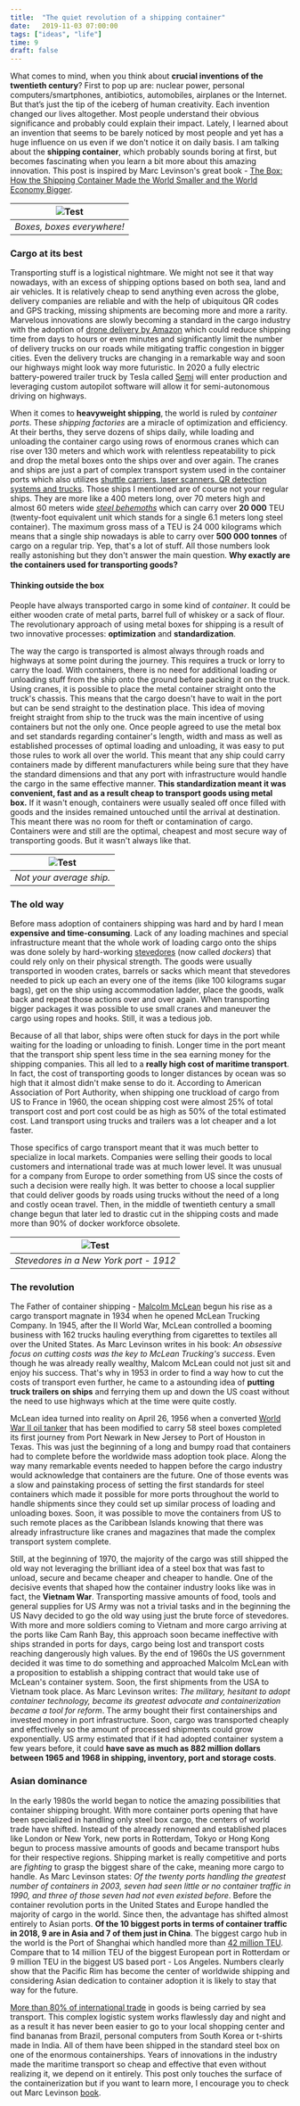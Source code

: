 ```yaml
---
title:  "The quiet revolution of a shipping container"
date:   2019-11-03 07:00:00
tags: ["ideas", "life"]
time: 9
draft: false
---
```


What comes to mind, when you think about **crucial inventions of the twentieth century**? First to pop up are: nuclear power, personal computers/smartphones, antibiotics, automobiles, airplanes or the Internet. But that’s just the tip of the iceberg of human creativity. Each invention changed our lives altogether. Most people understand their obvious significance and probably could explain their impact. Lately, I learned about an invention that seems to be barely noticed by most people and yet has a huge influence on us even if we don't notice it on daily basis. I am talking about the **shipping container**, which probably sounds boring at first, but becomes fascinating when you learn a bit more about this amazing innovation. This post is inspired by Marc Levinson's great book - [The Box: How the Shipping Container Made the World Smaller and the World Economy Bigger](https://www.amazon.com/Box-Shipping-Container-Smaller-Economy-ebook/dp/B003U2TR5O).

| ![Test](/images/posts/containers.jpg) |
|:--:|
| *Boxes, boxes everywhere!* |

### Cargo at its best
Transporting stuff is a logistical nightmare. We might not see it that way nowadays, with an excess of shipping options based
on both sea, land and air vehicles. It is relatively cheap to send anything even across the globe, delivery companies are reliable and with the help of ubiquitous QR codes and GPS tracking, missing shipments are becoming more and more a rarity. Marvelous innovations are slowly becoming a standard in the cargo industry with the adoption of [drone delivery by Amazon](https://www.amazon.com/Amazon-Prime-Air/b?ie=UTF8&node=8037720011) which could reduce shipping time from days to hours or even minutes and significantly limit the number of delivery trucks on our roads while mitigating traffic congestion in bigger cities. Even the delivery trucks are changing in a remarkable way and soon our highways might look way more futuristic. In 2020 a fully electric battery-powered trailer truck by Tesla called [Semi](https://en.wikipedia.org/wiki/Tesla_Semi) will enter production and leveraging custom autopilot software will allow it for semi-autonomous driving on highways.

When it comes to **heavyweight shipping**, the world is ruled by _container ports_. These _shipping factories_ are a miracle of optimization and efficiency. At their berths, they serve dozens of ships daily, while loading and unloading the container cargo using rows of enormous cranes which can rise over 130 meters and which work with relentless repeatability to pick and drop the metal boxes onto the ships over and over again. The cranes and ships are just a part of complex transport system used in the container ports which also utilizes [shuttle carriers, laser scanners, QR detection systems and trucks](https://www.popularmechanics.com/technology/infrastructure/g2787/unloading-the-worlds-biggest-container-ship/). Those ships I mentioned are of course not your regular ships. They are more like a 400 meters long, over 70 meters high and almost 60 meters wide _[steel behemoths](https://www.championfreight.co.nz/news/largest-container-ship)_ which can carry over **20 000** TEU (twenty-foot equivalent unit which stands for a single 6.1 meters long steel container). The maximum gross mass of a TEU is 24 000 kilograms which means that a single ship nowadays is able to carry over **500 000 tonnes** of cargo on a regular trip. Yep, that's a lot of stuff. All those numbers look really astonishing but they don't answer the main question. **Why exactly are the containers used for transporting goods?**

#### Thinking outside the box
People have always transported cargo in some kind of _container_. It could be either wooden crate of metal parts, barrel full of whiskey or a sack of flour. The revolutionary approach of using metal boxes for shipping is a result of two innovative processes: **optimization** and **standardization**.

The way the cargo is transported is almost always through roads and highways at some point during the journey. This requires a truck or lorry to carry the load. With containers, there is no need for additional loading or unloading stuff from the ship onto the ground before packing it on the truck. Using cranes, it is possible to place the metal container straight onto the truck's chassis. This means that the cargo doesn't have to wait in the port but can be send straight to the destination place.
This idea of moving freight straight from ship to the truck was the main incentive of using containers but not the only one.
Once people agreed to use the metal box and set standards regarding container's length, width and mass as well as established processes of optimal loading and unloading, it was easy to put those rules to work all over the world. This meant that any ship could carry containers made by different manufacturers while being sure that they have the standard dimensions and that any port with infrastructure would handle the cargo in the same effective manner. **This standardization meant it was convenient, fast and as a result cheap to transport goods using metal box.** If it wasn't enough, containers were usually sealed off once filled with goods and the insides remained untouched until the arrival at destination. This meant there was no room for theft or contamination of cargo. Containers were and still are the optimal, cheapest and most secure way of transporting goods.
But it wasn't always like that.

| ![Test](/images/posts/containership.jpg) |
|:--:|
| *Not your average ship.* |

### The old way
Before mass adoption of containers shipping was hard and by hard I mean **expensive and time-consuming**. Lack of any loading machines and special infrastructure meant that the whole work of loading cargo onto the ships was done solely by hard-working [stevedores](https://en.wikipedia.org/wiki/Stevedore) (now called _dockers_) that could rely only on their physical strength. The goods were usually transported in wooden crates, barrels or sacks which meant that stevedores needed to pick up each an every one of the items (like 100 kilograms sugar bags), get on the ship using accommodation ladder, place the goods, walk back and repeat those actions over and over again. When transporting bigger packages it was possible to use small cranes and maneuver the cargo using ropes and hooks. Still, it was a tedious job.

Because of all that labor, ships were often stuck for days in the port while waiting for the loading or unloading to finish. Longer time in the port meant that the transport ship spent less time in the sea earning money for the shipping companies. This all led to a **really high cost of maritime transport**. In fact, the cost of transporting goods to longer distances by ocean was so high that it almost didn't make sense to do it. According to American Association of Port Authority, when shipping one truckload of cargo from US to France in 1960, the ocean shipping cost were almost 25% of total transport cost and port cost could be as high as 50% of the total estimated cost. Land transport using trucks and trailers was a lot cheaper and a lot faster.

Those specifics of cargo transport meant that it was much better to specialize in local markets. Companies were selling their goods to local customers and international trade was at much lower level. It was unusual for a company from Europe to order something from US since the costs of such a decision were really high. It was better to choose a local supplier that could deliver goods by roads using trucks without the need of a long and costly ocean travel. Then, in the middle of twentieth century a small change begun that later led to drastic cut in the shipping costs and made more than 90% of docker workforce obsolete.

| ![Test](/images/posts/stevedores.jpg) |
|:--:|
| *Stevedores in a New York port - 1912* |

### The revolution
The Father of container shipping - [Malcolm McLean](https://en.wikipedia.org/wiki/Malcom_McLean) begun his rise as a cargo transport magnate in 1934 when he opened McLean Trucking Company. In 1945, after the II World War, McLean controlled a booming business with 162 trucks hauling everything from cigarettes to textiles all over the United States. As Marc Levinson writes in his book: _An obsessive focus on cutting costs was the key to McLean Trucking's success_. Even though he was already really wealthy, Malcom McLean could not just sit and enjoy his success. That's why in 1953 in order to find a way how to cut the costs of transport even further, he came to a astounding idea of **putting truck trailers on ships** and ferrying them up and down the US coast without the need to use highways which at the time were quite costly.

McLean idea turned into reality on April 26, 1956 when a converted [World War II oil tanker](https://en.wikipedia.org/wiki/SS_Ideal_X) that has been modified to carry 58 steel boxes completed its first journey from Port Newark in New Jersey to Port of Houston in Texas. This was just the beginning of a long and bumpy road that containers had to complete before the worldwide mass adoption took place. Along the way many remarkable events needed to happen before the cargo industry would acknowledge that containers are the future. One of those events was a slow and painstaking process of setting the first standards for steel containers which made it possible for more ports throughout the world to handle shipments since they could set up similar process of loading and unloading boxes. Soon, it was possible to move the containers from US to such remote places as the Caribbean Islands knowing that there was already infrastructure like cranes and magazines that made the complex transport system complete.

Still, at the beginning of 1970, the majority of the cargo was still shipped the old way not leveraging the brilliant idea of a steel box that was fast to unload, secure and became cheaper and cheaper to handle. One of the decisive events that shaped how the container industry looks like was in fact, the **Vietnam War**. Transporting massive amounts of food, tools and general supplies for US Army was not a trivial tasks and in the beginning the US Navy decided to go the old way using just the brute force of stevedores. With more and more soldiers coming to Vietnam and more cargo arriving at the ports like Cam Ranh Bay, this approach soon became ineffective with ships stranded in ports for days, cargo being lost and transport costs reaching dangerously high values. By the end of 1960s the US government decided it was time to do something and approached Malcolm McLean with a proposition to establish a shipping contract that would take use of McLean's container system. Soon, the first shipments from the USA to Vietnam took place. As Marc Levinson writes: _The military, hesitant to adopt container technology, became its greatest advocate and containerization became a tool for reform_. The army bought their first containerships and invested money in port infrastructure. Soon, cargo was transported cheaply and effectively so the amount of processed shipments could grow exponentially. US army estimated that if it had adopted container system a few years before, it could **have save as much as 882 million dollars between 1965 and 1968 in shipping, inventory, port and storage costs**.

### Asian dominance
In the early 1980s the world began to notice the amazing possibilities that container shipping brought. With more container ports opening that have been specialized in handling only steel box cargo, the centers of world trade have shifted. Instead of the already renowned and established places like London or New York, new ports in Rotterdam, Tokyo or Hong Kong begun to process massive amounts of goods and became transport hubs for their respective regions. Shipping market is really competitive and ports are _fighting_ to grasp the biggest share of the cake, meaning more cargo to handle. As Marc Levinson states: _Of the twenty ports handling the greatest number of containers in 2003, seven had seen little or no container traffic in 1990, and three of those seven had not even existed before_. Before the container revolution ports in the United States and Europe handled the majority of cargo in the world. Since then, the advantage has shifted almost entirely to Asian ports. **Of the 10 biggest ports in terms of container traffic in 2018, 9 are in Asia and 7 of them just in China**. The biggest cargo hub in the world is the Port of Shanghai which handled more than [42 million TEU](https://en.wikipedia.org/wiki/List_of_busiest_container_ports). Compare that to 14 million TEU of the biggest European port in Rotterdam or 9 million TEU in the biggest US based port - Los Angeles. Numbers clearly show that the Pacific Rim has become the center of worldwide shipping and considering Asian dedication to container adoption it is likely to stay that way for the future.

[More than 80% of international trade](https://www.researchgate.net/publication/228346628_Benchmarking_the_efficiency_of_Asian_container_ports) in goods is being carried by sea transport. This complex logistic system works flawlessly day and night and as a result it has never been easier to go to your local shopping center and find bananas from Brazil, personal computers from South Korea or t-shirts made in India. All of them have been shipped in the standard steel box on one of the enormous containerships. Years of innovations in the industry made the maritime transport so cheap and effective that even without realizing it, we depend on it entirely. This post only touches the surface of the   containerization but if you want to learn more, I encourage you to check out Marc Levinson [book](https://www.amazon.com/Box-Shipping-Container-Smaller-Economy-ebook/dp/B003U2TR5O).
